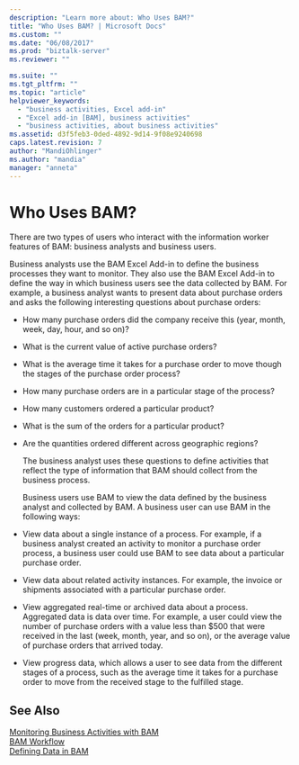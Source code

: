 ```yaml
---
description: "Learn more about: Who Uses BAM?"
title: "Who Uses BAM? | Microsoft Docs"
ms.custom: ""
ms.date: "06/08/2017"
ms.prod: "biztalk-server"
ms.reviewer: ""

ms.suite: ""
ms.tgt_pltfrm: ""
ms.topic: "article"
helpviewer_keywords: 
  - "business activities, Excel add-in"
  - "Excel add-in [BAM], business activities"
  - "business activities, about business activities"
ms.assetid: d3f5feb3-0ded-4892-9d14-9f08e9240698
caps.latest.revision: 7
author: "MandiOhlinger"
ms.author: "mandia"
manager: "anneta"
---
```

# Who Uses BAM?
There are two types of users who interact with the information worker features of BAM: business analysts and business users.  
  
 Business analysts use the BAM Excel Add-in to define the business processes they want to monitor. They also use the BAM Excel Add-in to define the way in which business users see the data collected by BAM. For example, a business analyst wants to present data about purchase orders and asks the following interesting questions about purchase orders:  
  
- How many purchase orders did the company receive this (year, month, week, day, hour, and so on)?  
  
- What is the current value of active purchase orders?  
  
- What is the average time it takes for a purchase order to move though the stages of the purchase order process?  
  
- How many purchase orders are in a particular stage of the process?  
  
- How many customers ordered a particular product?  
  
- What is the sum of the orders for a particular product?  
  
- Are the quantities ordered different across geographic regions?  
  
  The business analyst uses these questions to define activities that reflect the type of information that BAM should collect from the business process.  
  
  Business users use BAM to view the data defined by the business analyst and collected by BAM. A business user can use BAM in the following ways:  
  
- View data about a single instance of a process. For example, if a business analyst created an activity to monitor a purchase order process, a business user could use BAM to see data about a particular purchase order.  
  
- View data about related activity instances. For example, the invoice or shipments associated with a particular purchase order.  
  
- View aggregated real-time or archived data about a process. Aggregated data is data over time. For example, a user could view the number of purchase orders with a value less than $500 that were received in the last (week, month, year, and so on), or the average value of purchase orders that arrived today.  
  
- View progress data, which allows a user to see data from the different stages of a process, such as the average time it takes for a purchase order to move from the received stage to the fulfilled stage.  
  
## See Also  
 [Monitoring Business Activities with BAM](../core/monitoring-business-activities-with-bam.md)   
 [BAM Workflow](../core/bam-workflow.md)   
 [Defining Data in BAM](../core/defining-data-in-bam.md)

